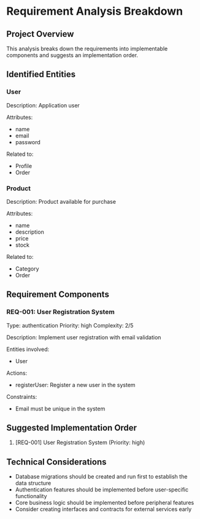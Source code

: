 # Requirement Analysis Breakdown

## Project Overview

This analysis breaks down the requirements into implementable components and suggests an implementation order.

## Identified Entities

### User
Description: Application user

Attributes:
- name
- email
- password

Related to:
- Profile
- Order


### Product
Description: Product available for purchase

Attributes:
- name
- description
- price
- stock

Related to:
- Category
- Order


## Requirement Components

### REQ-001: User Registration System
Type: authentication
Priority: high
Complexity: 2/5

Description: Implement user registration with email validation

Entities involved:
- User

Actions:
- registerUser: Register a new user in the system

Constraints:
- Email must be unique in the system


## Suggested Implementation Order
1. [REQ-001] User Registration System (Priority: high)

## Technical Considerations
- Database migrations should be created and run first to establish the data structure
- Authentication features should be implemented before user-specific functionality
- Core business logic should be implemented before peripheral features
- Consider creating interfaces and contracts for external services early